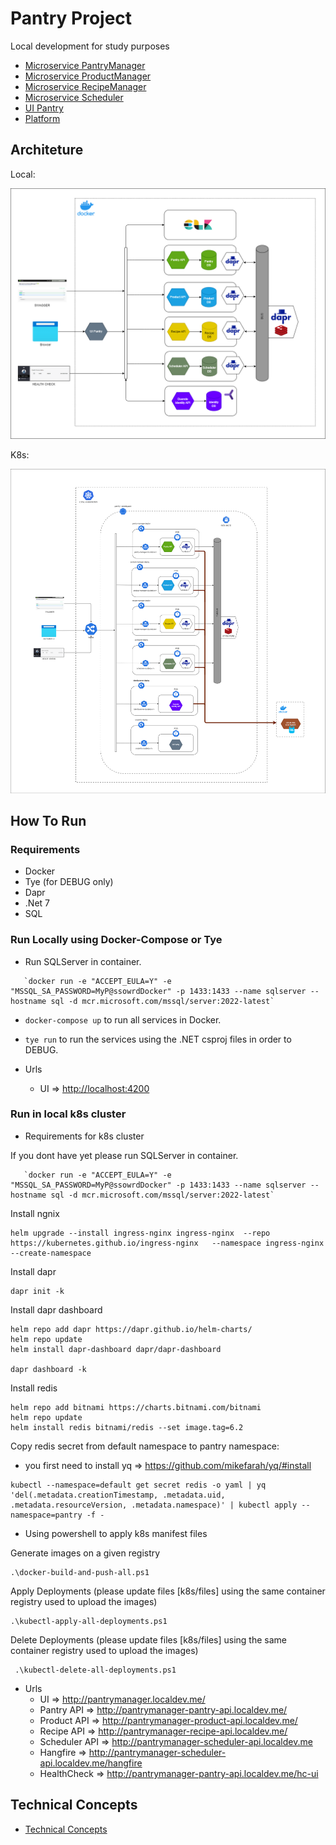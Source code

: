 # Pantry Project

Local development for study purposes

* [Microservice PantryManager](/microservices/microservice.pantrymanager)
* [Microservice ProductManager](/microservices/microservice.productmanager)
* [Microservice RecipeManager](/microservices/microservice.recipemanager)
* [Microservice Scheduler](/microservices/microservice.scheduler)
* [UI Pantry](/microservices/ui-pantry)
* [Platform](/microservices/platform)

## Architeture

Local:

![architeture-local](/docs/arch-local.png)

K8s:

![architeture-k8s](/docs/arch-k8s.png)

## How To Run

### Requirements

* Docker
* Tye (for DEBUG only)
* Dapr
* .Net 7
* SQL

### Run Locally using Docker-Compose or Tye

* Run SQLServer in container.

```console
   `docker run -e "ACCEPT_EULA=Y" -e "MSSQL_SA_PASSWORD=MyP@ssowrdDocker" -p 1433:1433 --name sqlserver --hostname sql -d mcr.microsoft.com/mssql/server:2022-latest`
```

* `docker-compose up` to run all services in Docker.
* `tye run` to run the services using the .NET csproj files in order to DEBUG.

* Urls
  * UI => <http://localhost:4200>

### Run in local k8s cluster

* Requirements for k8s cluster

If you dont have yet please run SQLServer in container.

```console
   `docker run -e "ACCEPT_EULA=Y" -e "MSSQL_SA_PASSWORD=MyP@ssowrdDocker" -p 1433:1433 --name sqlserver --hostname sql -d mcr.microsoft.com/mssql/server:2022-latest`
```

Install ngnix

```console
helm upgrade --install ingress-nginx ingress-nginx  --repo https://kubernetes.github.io/ingress-nginx   --namespace ingress-nginx --create-namespace
```

Install dapr

```console
dapr init -k
```

Install dapr dashboard

```console
helm repo add dapr https://dapr.github.io/helm-charts/
helm repo update
helm install dapr-dashboard dapr/dapr-dashboard

dapr dashboard -k
```

Install redis

```console
helm repo add bitnami https://charts.bitnami.com/bitnami
helm repo update
helm install redis bitnami/redis --set image.tag=6.2
```

Copy redis secret from default namespace to pantry namespace:
  
* you first need to install yq => <https://github.com/mikefarah/yq/#install>

```console
kubectl --namespace=default get secret redis -o yaml | yq 'del(.metadata.creationTimestamp, .metadata.uid, .metadata.resourceVersion, .metadata.namespace)' | kubectl apply --namespace=pantry -f -
```

* Using powershell to apply k8s manifest files

Generate images on a given registry

```console
.\docker-build-and-push-all.ps1    
```

Apply Deployments (please update files [k8s/files] using the same container registry used to upload the images)

```console
.\kubectl-apply-all-deployments.ps1     
```

Delete Deployments (please update files [k8s/files] using the same container registry used to upload the images)

```console
 .\kubectl-delete-all-deployments.ps1    
```

* Urls
  * UI => <http://pantrymanager.localdev.me/>
  * Pantry API => <http://pantrymanager-pantry-api.localdev.me/>
  * Product API => <http://pantrymanager-product-api.localdev.me/>
  * Recipe API => <http://pantrymanager-recipe-api.localdev.me/>
  * Scheduler API => <http://pantrymanager-scheduler-api.localdev.me>
  * Hangfire => <http://pantrymanager-scheduler-api.localdev.me/hangfire>
  * HealthCheck => <http://pantrymanager-pantry-api.localdev.me/hc-ui>

## Technical Concepts

* [Technical Concepts](/docs/Technical.md)
